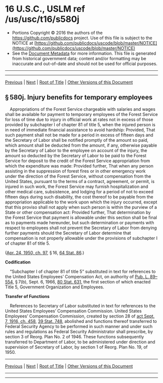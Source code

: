 ---
---

# 16 U.S.C., USLM ref /us/usc/t16/s580j

* Portions Copyright © 2016 the authors of the https://github.com/publicdocs project.
  Use of this file is subject to the NOTICE at [https://github.com/publicdocs/uscode/blob/master/NOTICE](https://github.com/publicdocs/uscode/blob/master/NOTICE)
* See the [Document Metadata](././../../../../..//README.md) for more information.
  This file is generated from historical government data; content and/or formatting may be inaccurate and out-of-date and should not be used for official purposes.

----------
----------

[Previous](./../../../../..//us/usc/t16/ch3/schI/m__us_usc_t16_s580i.md) | [Next](./../../../../..//us/usc/t16/ch3/schI/m__us_usc_t16_s580k.md) | [Root of Title](./../../../../../) | [Other Versions of this Document](https://publicdocs.github.io/go/links?ns=uslm&ref=%2Fus%2Fusc%2Ft16%2Fs580j)

## § 580j. Injury benefits for temporary employees

    Appropriations of the Forest Service chargeable with salaries and wages shall be available for payment to temporary employees of the Forest Service for loss of time due to injury in official work at rates not in excess of those provided by subchapter I of chapter 81 of title 5, when the injured person is in need of immediate financial assistance to avoid hardship: Provided, That such payment shall not be made for a period in excess of fifteen days and the Secretary of Labor shall be notified promptly of the amount so paid, which amount shall be deducted from the amount, if any, otherwise payable by the Secretary of Labor to the employee on account of the injury, the amount so deducted by the Secretary of Labor to be paid to the Forest Service for deposit to the credit of the Forest Service appropriation from which the expenditure was made: Provided further, That when any person assisting in the suppression of forest fires or in other emergency work under the direction of the Forest Service, without compensation from the United States, pursuant to the terms of a contract, agreement, or permit, is injured in such work, the Forest Service may furnish hospitalization and other medical care, subsistence, and lodging for a period of not to exceed fifteen days during such disability, the cost thereof to be payable from the appropriation applicable to the work upon which the injury occurred, except that this proviso shall not apply when such person is within the purview of a State or other compensation act: Provided further, That determination by the Forest Service that payment is allowable under this section shall be final as to payments made hereunder, but such determination or payments with respect to employees shall not prevent the Secretary of Labor from denying further payments should the Secretary of Labor determine that compensation is not properly allowable under the provisions of subchapter I of chapter 81 of title 5.

([Apr. 24, 1950, ch. 97][/us/act/1950-04-24/ch97], § 16, [64 Stat. 86][/us/stat/64/86].)

 __Codification__ 

    “Subchapter I of chapter 81 of title 5” substituted in text for references to the United States Employees’ Compensation Act, on authority of [Pub. L. 89–554][/us/pl/89/554], § 7(b), Sept. 6, 1966, [80 Stat. 631][/us/stat/80/631], the first section of which enacted Title 5, Government Organization and Employees.

 __Transfer of Functions__ 

    References to Secretary of Labor substituted in text for references to the United States Employees’ Compensation Commission. United States Employees’ Compensation Commission, created by section 28 of [act Sept. 7, 1916, ch. 458][/us/act/1916-09-07/ch458], [39 Stat. 748][/us/stat/39/748], abolished and functions thereof transferred to Federal Security Agency to be performed in such manner and under such rules and regulations as Federal Security Administrator shall prescribe, by section 3 of Reorg. Plan No. 2 of 1946. These functions subsequently transferred to Department of Labor, to be administered under direction and supervision of Secretary of Labor, by section 1 of Reorg. Plan No. 19, of 1950.

----------

[Previous](./../../../../..//us/usc/t16/ch3/schI/m__us_usc_t16_s580i.md) | [Next](./../../../../..//us/usc/t16/ch3/schI/m__us_usc_t16_s580k.md) | [Root of Title](./../../../../../) | [Other Versions of this Document](https://publicdocs.github.io/go/links?ns=uslm&ref=%2Fus%2Fusc%2Ft16%2Fs580j)

----------
----------

[/us/act/1950-04-24/ch97]: https://publicdocs.github.io/go/links?ns=uslm&ref=%2Fus%2Fact%2F1950-04-24%2Fch97
[/us/stat/64/86]: https://publicdocs.github.io/go/links?ns=uslm&ref=%2Fus%2Fstat%2F64%2F86
[/us/pl/89/554]: https://publicdocs.github.io/go/links?ns=uslm&ref=%2Fus%2Fpl%2F89%2F554
[/us/stat/80/631]: https://publicdocs.github.io/go/links?ns=uslm&ref=%2Fus%2Fstat%2F80%2F631
[/us/act/1916-09-07/ch458]: https://publicdocs.github.io/go/links?ns=uslm&ref=%2Fus%2Fact%2F1916-09-07%2Fch458
[/us/stat/39/748]: https://publicdocs.github.io/go/links?ns=uslm&ref=%2Fus%2Fstat%2F39%2F748


